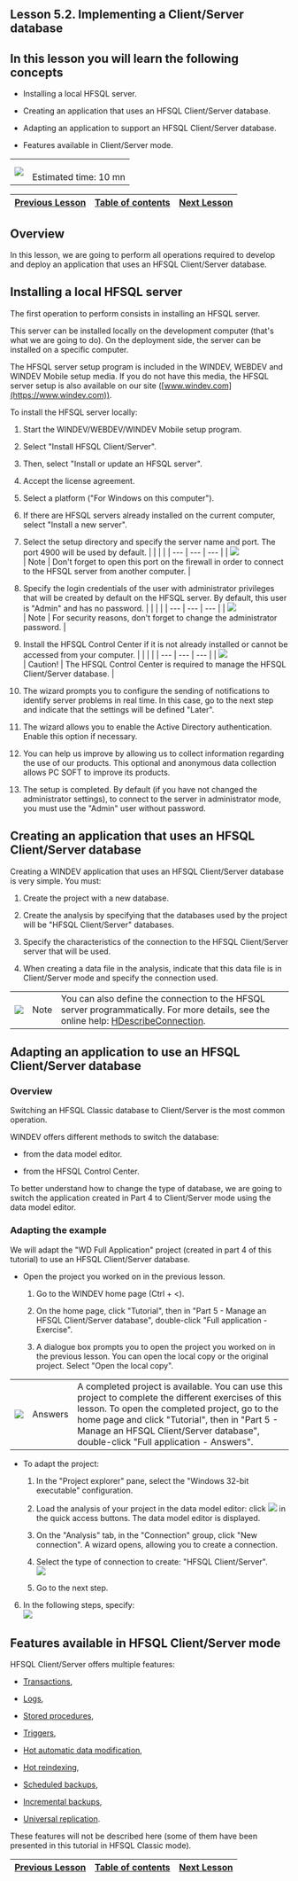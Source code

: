 
## Lesson 5.2. Implementing a Client/Server database
<a name="NOTE1"></a>
<a name="NOTE1_1"></a>


## In this lesson you will learn the following concepts
<a name="this_lesson_you_will_learn_the_following_concepts_ELTTEXTE000271"></a>


- Installing a local HFSQL server.

- Creating an application that uses an HFSQL Client/Server database.

- Adapting an application to support an HFSQL Client/Server database.

- Features available in Client/Server mode.





|   |   |
| --- | --- |
| ![](https://doc.pcsoft.fr/en-US/images/image.awp?langid=3&name=dur%E9e.png)<br> | <br>Estimated time: 10 mn |

| [Previous Lesson](../TutoWD/1410087540.md) | [Table of contents](../TutoWD/1410087560.md) | [Next Lesson](../TutoWD/1410087542.md) |
| --- | --- | --- |





<a name="NOTE2"></a>
<a name="NOTE2_1"></a>


## Overview
<a name="overview_ELTTEXTE000318"></a>
In this lesson, we are going to perform all operations required to develop and deploy an application that uses an HFSQL Client/Server database.

<a name="NOTE3"></a>
<a name="NOTE3_1"></a>


## Installing a local HFSQL server
<a name="installing_local_hfsql_server_ELTTEXTE000342"></a>
The first operation to perform consists in installing an HFSQL server.

This server can be installed locally on the development computer (that's what we are going to do). On the deployment side, the server can be installed on a specific computer.

The HFSQL server setup program is included in the WINDEV, WEBDEV and WINDEV Mobile setup media. If you do not have this media, the HFSQL server setup is also available on our site ([www.windev.com](https://www.windev.com)).

To install the HFSQL server locally:

1. Start the WINDEV/WEBDEV/WINDEV Mobile setup program.

2. Select "Install HFSQL Client/Server".

3. Then, select "Install or update an HFSQL server".

4. Accept the license agreement.

5. Select a platform ("For Windows on this computer").

6. If there are HFSQL servers already installed on the current computer, select "Install a new server".

7. Select the setup directory and specify the server name and port. The port 4900 will be used by default.
	|   |   |   |
| --- | --- | --- |
| ![](https://doc.pcsoft.fr/en-US/images/image.awp?langid=3&name=note.png)<br> | Note | Don't forget to open this port on the firewall in order to connect to the HFSQL server from another computer. |





8. Specify the login credentials of the user with administrator privileges that will be created by default on the HFSQL server. By default, this user is "Admin" and has no password. 
	|   |   |   |
| --- | --- | --- |
| ![](https://doc.pcsoft.fr/en-US/images/image.awp?langid=3&name=note.png)<br> | Note | For security reasons, don't forget to change the administrator password. |





9. Install the HFSQL Control Center if it is not already installed or cannot be accessed from your computer.
	|   |   |   |
| --- | --- | --- |
| ![](https://doc.pcsoft.fr/en-US/images/image.awp?langid=3&name=avertissement.png)<br> | Caution! | The HFSQL Control Center is required to manage the HFSQL Client/Server database. |





10. The wizard prompts you to configure the sending of notifications to identify server problems in real time. In this case, go to the next step and indicate that the settings will be defined "Later". 

11. The wizard allows you to enable the Active Directory authentication. Enable this option if necessary. 

12. You can help us improve by allowing us to collect information regarding the use of our products. This optional and anonymous data collection allows PC SOFT to improve its products. 

13. The setup is completed. By default (if you have not changed the administrator settings), to connect to the server in administrator mode, you must use the "Admin" user without password. 




<a name="NOTE4"></a>
<a name="NOTE4_1"></a>


## Creating an application that uses an HFSQL Client/Server database
<a name="creating_application_that_uses_hfsql_clientserver_database_ELTTEXTE000420"></a>
Creating a WINDEV application that uses an HFSQL Client/Server database is very simple. You must:

1. Create the project with a new database.

2. Create the analysis by specifying that the databases used by the project will be "HFSQL Client/Server" databases.

3. Specify the characteristics of the connection to the HFSQL Client/Server server that will be used.

4. When creating a data file in the analysis, indicate that this data file is in Client/Server mode and specify the connection used.


|   |   |   |
| --- | --- | --- |
| ![](https://doc.pcsoft.fr/en-US/images/image.awp?langid=3&name=note.png)<br> | Note | You can also define the connection to the HFSQL server programmatically. For more details, see the online help: [HDescribeConnection](../WDLang4/3044205.md). |





<a name="NOTE5"></a>
<a name="NOTE5_1"></a>


## Adapting an application to use an HFSQL Client/Server database
<a name="adapting_application_use_hfsql_clientserver_database_ELTTEXTE000462"></a>


### Overview
<a name="overview_ELTPARAGRAPHE000092"></a>

Switching an HFSQL Classic database to Client/Server is the most common operation.

WINDEV offers different methods to switch the database:

- from the data model editor.

- from the HFSQL Control Center.


To better understand how to change the type of database, we are going to switch the application created in Part 4 to Client/Server mode using the data model editor.
<a name="NOTE5_2"></a>


### Adapting the example
<a name="adapting_the_example_ELTPARAGRAPHE000106"></a>

We will adapt the "WD Full Application" project (created in part 4 of this tutorial) to use an HFSQL Client/Server database. 



- Open the project you worked on in the previous lesson. 

	1. Go to the WINDEV home page (Ctrl + &lt;).

	2. On the home page, click "Tutorial", then in "Part 5 - Manage an HFSQL Client/Server database", double-click "Full application - Exercise".

	3. A dialogue box prompts you to open the project you worked on in the previous lesson. You can open the local copy or the original project. Select "Open the local copy". 





|   |   |   |
| --- | --- | --- |
| ![](https://doc.pcsoft.fr/en-US/images/image.awp?langid=3&name=exemple-WD.png)<br> | Answers | A completed project is available. You can use this project to complete the different exercises of this lesson. To open the completed project, go to the home page and click "Tutorial", then in "Part 5 - Manage an HFSQL Client/Server database", double-click "Full application - Answers". |







- To adapt the project:

	1. In the "Project explorer" pane, select the "Windows 32-bit executable" configuration. 

	2. Load the analysis of your project in the data model editor: click ![](https://doc.pcsoft.fr/en-US/images/image.awp?langid=3&name=ICO_Analyse_GAF.jpg)
 in the quick access buttons. The data model editor is displayed.

	3. On the "Analysis" tab, in the "Connection" group, click "New connection". A wizard opens, allowing you to create a connection.

	4. Select the type of connection to create: "HFSQL Client/Server".  
![](https://doc.pcsoft.fr/en-US/images/image.awp?langid=3&name=P5_Passage%20analyse%20en%20CS%20-%20HC%20N%B0001.jpg&type=thumb)


	5. Go to the next step. 

6. In the following steps, specify:  
![](https://doc.pcsoft.fr/en-US/images/image.awp?langid=3&name=P5_Passage%20analyse%20en%20CS%20-%20HC%20N%B0002.jpg&type=thumb)




<a name="NOTE6"></a>
<a name="NOTE6_1"></a>


## Features available in HFSQL Client/Server mode
<a name="features_available_hfsql_clientserver_mode_ELTTEXTE000528"></a>
HFSQL Client/Server offers multiple features:

- [Transactions](../WDLang4/3044335.md),

- [Logs](../WDLang4/3044184.md),

- [Stored procedures](../WDLang4/3044360.md),

- [Triggers](../WDLang4/3044272.md),

- [Hot automatic data modification](../WDLang4/3044195.md),

- [Hot reindexing](../WDLang4/3044133.md),

- [Scheduled backups](../CCHF/3540006.md),

- [Incremental backups](../CCHF/3540006.md),

- [Universal replication](../WDLang4/3044266.md).




These features will not be described here (some of them have been presented in this tutorial in HFSQL Classic mode). 

| [Previous Lesson](../TutoWD/1410087540.md) | [Table of contents](../TutoWD/1410087560.md) | [Next Lesson](../TutoWD/1410087542.md) |
| --- | --- | --- |




